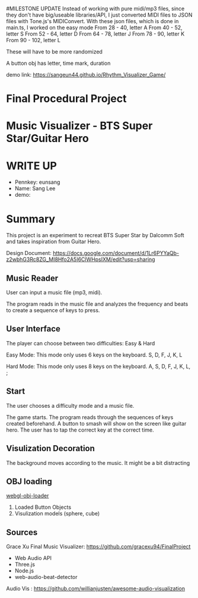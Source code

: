 #MILESTONE UPDATE
Instead of working with pure midi/mp3 files, since they don't have big/useable libraries/API,
I just converted MIDI files to JSON files with Tone.js's MIDIConvert.
With these json files, which is done in main.ts, I worked on the easy mode
From 28 - 40, letter A
From 40 - 52, letter S
From 52 - 64, letter D
From 64 - 78, letter J
From 78 - 90, letter K
From 90 - 102, letter L

These will have to be more randomized

A button obj has letter, time mark, duration 


demo link: https://sangeun44.github.io/Rhythm_Visualizer_Game/
# Final Procedural Project  
# Music Visualizer - BTS Super Star/Guitar Hero 

# WRITE UP
* Pennkey: eunsang
* Name: Sang Lee
* demo:

# Summary 
This project is an experiment to recreat BTS Super Star by Dalcomm Soft and takes inspiration from Guitar Hero.

Design Document: https://docs.google.com/document/d/1Lr6PYYaQb-z2wbhG3Rc8ZG_MI8Hfo2A5I6ClWHpsIXM/edit?usp=sharing

## Music Reader
User can input a music file (mp3, midi).

The program reads in the music file and analyzes the frequency and beats to create a sequence of keys to press.

## User Interface
The player can choose between two difficulties: Easy & Hard

Easy Mode: This mode only uses 6 keys on the keyboard. S, D, F, J, K, L

Hard Mode: This mode only uses 8 keys on the keyboard. A, S, D, F, J, K, L, ;

## Start
The user chooses a difficulty mode and a music file.

The game starts. The program reads through the sequences of keys created beforehand. 
A button to smash will show on the screen like guitar hero. 
The user has to tap the correct key at the correct time. 

## Visulization Decoration
The background moves according to the music.
It might be a bit distracting


## OBJ loading
[webgl-obj-loader](https://www.npmjs.com/package/webgl-obj-loader)

1) Loaded Button Objects
2) Visulization models (sphere, cube)

## Sources
Grace Xu Final Music Visualizer:  https://github.com/gracexu94/FinalProject
* Web Audio API
* Three.js
* Node.js
* web-audio-beat-detector

Audio Vis : https://github.com/willianjusten/awesome-audio-visualization



